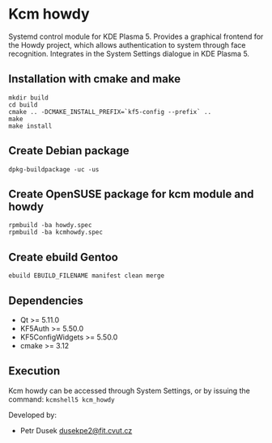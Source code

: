 Kcm howdy
===========

Systemd control module for KDE Plasma 5. Provides a graphical frontend for the Howdy
project, which allows authentication to system through face recognition.
Integrates in the System Settings dialogue in KDE Plasma 5.


Installation with cmake and make
------------
    mkdir build  
    cd build  
    cmake .. -DCMAKE_INSTALL_PREFIX=`kf5-config --prefix` ..  
    make  
    make install  
    
Create Debian package
------------
    dpkg-buildpackage -uc -us
    
Create OpenSUSE package for kcm module and howdy
------------
    rpmbuild -ba howdy.spec
    rpmbuild -ba kcmhowdy.spec   

Create ebuild Gentoo
------------
    ebuild EBUILD_FILENAME manifest clean merge

Dependencies
------------
*   Qt >= 5.11.0
*   KF5Auth >= 5.50.0
*   KF5ConfigWidgets >= 5.50.0
*   cmake >= 3.12

Execution
---------
Kcm howdy can be accessed through System Settings, or by issuing the command:
`kcmshell5 kcm_howdy`

Developed by:
* Petr Dusek <dusekpe2@fit.cvut.cz>
